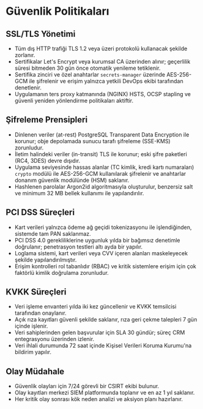 # Güvenlik Politikaları

## SSL/TLS Yönetimi
- Tüm dış HTTP trafiği TLS 1.2 veya üzeri protokolü kullanacak şekilde zorlanır.
- Sertifikalar Let's Encrypt veya kurumsal CA üzerinden alınır; geçerlilik süresi bitmeden 30 gün önce otomatik yenileme tetiklenir.
- Sertifika zinciri ve özel anahtarlar `secrets-manager` üzerinde AES-256-GCM ile şifrelenir ve erişim yalnızca yetkili DevOps ekibi tarafından denetlenir.
- Uygulamanın ters proxy katmanında (NGINX) HSTS, OCSP stapling ve güvenli yeniden yönlendirme politikaları aktiftir.

## Şifreleme Prensipleri
- Dinlenen veriler (at-rest) PostgreSQL Transparent Data Encryption ile korunur; obje depolamada sunucu tarafı şifreleme (SSE-KMS) zorunludur.
- İletim halindeki veriler (in-transit) TLS ile korunur; eski şifre paketleri (RC4, 3DES) devre dışıdır.
- Uygulama seviyesinde hassas alanlar (TC kimlik, kredi kartı numaraları) `crypto` modülü ile AES-256-GCM kullanılarak şifrelenir ve anahtarlar donanım güvenlik modülünde (HSM) saklanır.
- Hashlenen parolalar Argon2id algoritmasıyla oluşturulur, benzersiz salt ve minimum 32 MB bellek kullanımı ile yapılandırılır.

## PCI DSS Süreçleri
- Kart verileri yalnızca ödeme ağ geçidi tokenizasyonu ile işlendiğinden, sistemde tam PAN saklanmaz.
- PCI DSS 4.0 gerekliliklerine uygunluk yılda bir bağımsız denetimle doğrulanır; penetrasyon testleri altı ayda bir yapılır.
- Loglama sistemi, kart verileri veya CVV içeren alanları maskeleyecek şekilde yapılandırılmıştır.
- Erişim kontrolleri rol tabanlıdır (RBAC) ve kritik sistemlere erişim için çok faktörlü kimlik doğrulama zorunludur.

## KVKK Süreçleri
- Veri işleme envanteri yılda iki kez güncellenir ve KVKK temsilcisi tarafından onaylanır.
- Açık rıza kayıtları güvenli şekilde saklanır, rıza geri çekme talepleri 7 gün içinde işlenir.
- Veri sahiplerinden gelen başvurular için SLA 30 gündür; süreç CRM entegrasyonu üzerinden izlenir.
- Veri ihlali durumunda 72 saat içinde Kişisel Verileri Koruma Kurumu'na bildirim yapılır.

## Olay Müdahale
- Güvenlik olayları için 7/24 görevli bir CSIRT ekibi bulunur.
- Olay kayıtları merkezi SIEM platformunda toplanır ve en az 1 yıl saklanır.
- Her kritik olay sonrası kök neden analizi ve aksiyon planı hazırlanır.
